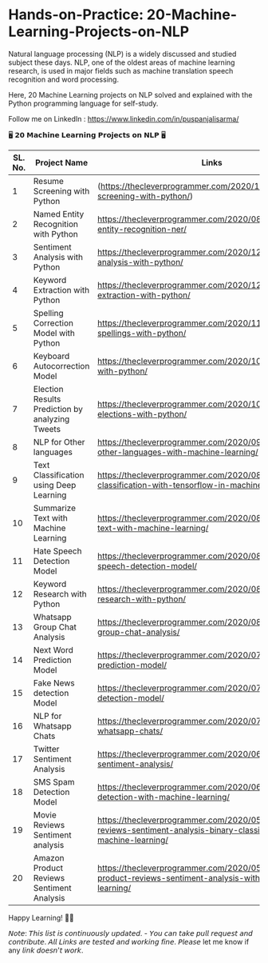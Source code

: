 # Hands-on-Practice: 20-Machine-Learning-Projects-on-NLP

Natural language processing (NLP) is a widely discussed and studied subject these days. NLP, one of the oldest areas of machine learning research, is used in major fields such as machine translation speech recognition and word processing.

Here, 20 Machine Learning projects on NLP solved and explained with the Python programming language for self-study.

Follow me on LinkedIn : https://www.linkedin.com/in/puspanjalisarma/


🖥️ 𝟮𝟬 𝗠𝗮𝗰𝗵𝗶𝗻𝗲 𝗟𝗲𝗮𝗿𝗻𝗶𝗻𝗴 𝗣𝗿𝗼𝗷𝗲𝗰𝘁𝘀 𝗼𝗻 𝗡𝗟𝗣 🖥️

| SL. No. | Project Name                                    | Links                                                                     |
|---------|-------------------------------------------------|-------------------------------------------------------------------------- |
| 1       | Resume Screening with Python                    |(https://thecleverprogrammer.com/2020/12/06/resume-screening-with-python/) |
| 2       | Named Entity Recognition with Python            | https://thecleverprogrammer.com/2020/08/04/named-entity-recognition-ner/  |
| 3       | Sentiment Analysis with Python                  | https://thecleverprogrammer.com/2020/12/07/sentiment-analysis-with-python/|
| 4       | Keyword Extraction with Python                  | https://thecleverprogrammer.com/2020/12/01/keyword-extraction-with-python/                 |
| 5       | Spelling Correction Model with Python           | https://thecleverprogrammer.com/2020/11/30/correct-spellings-with-python/           |
| 6       | Keyboard Autocorrection Model                   | https://thecleverprogrammer.com/2020/10/04/autocorrect-with-python/                  |
| 7       | Election Results Prediction by analyzing Tweets | https://thecleverprogrammer.com/2020/10/01/predict-us-elections-with-python/ |
| 8       | NLP for Other languages                         | https://thecleverprogrammer.com/2020/09/09/nlp-for-other-languages-with-machine-learning/                     |
| 9       | Text Classification using Deep Learning         | https://thecleverprogrammer.com/2020/08/31/text-classification-with-tensorflow-in-machine-learning/        |
| 10      | Summarize Text with Machine Learning            | https://thecleverprogrammer.com/2020/08/24/summarize-text-with-machine-learning/            |
| 11      | Hate Speech Detection Model                     | https://thecleverprogrammer.com/2020/08/19/hate-speech-detection-model/                   |
| 12      | Keyword Research with Python                    | https://thecleverprogrammer.com/2020/08/14/keyword-research-with-python/                    |
| 13      | Whatsapp Group Chat Analysis                    | https://thecleverprogrammer.com/2020/08/06/whatsapp-group-chat-analysis/                    |
| 14      | Next Word Prediction Model                      | https://thecleverprogrammer.com/2020/07/20/next-word-prediction-model/                    |
| 15      | Fake News detection Model                       | https://thecleverprogrammer.com/2020/07/18/fake-news-detection-model/                     |
| 16      | NLP for Whatsapp Chats                          | https://thecleverprogrammer.com/2020/07/16/nlp-for-whatsapp-chats/                        |
| 17      | Twitter Sentiment Analysis                      | https://thecleverprogrammer.com/2020/06/13/twitter-sentiment-analysis/                     |
| 18      | SMS Spam Detection Model                        | https://thecleverprogrammer.com/2020/06/12/sms-spam-detection-with-machine-learning/                     |
| 19      | Movie Reviews Sentiment analysis                | https://thecleverprogrammer.com/2020/05/25/movie-reviews-sentiment-analysis-binary-classification-with-machine-learning/               |
| 20      | Amazon Product Reviews Sentiment Analysis       | https://thecleverprogrammer.com/2020/05/15/amazon-product-reviews-sentiment-analysis-with-machine-learning/      |




Happy Learning! 👩‍💻


𝘕𝘰𝘵𝘦: 𝘛𝘩𝘪𝘴 𝘭𝘪𝘴𝘵 𝘪𝘴 𝘤𝘰𝘯𝘵𝘪𝘯𝘶𝘰𝘶𝘴𝘭𝘺 𝘶𝘱𝘥𝘢𝘵𝘦𝘥. - 𝘠𝘰𝘶 𝘤𝘢𝘯 𝘵𝘢𝘬𝘦 𝘱𝘶𝘭𝘭 𝘳𝘦𝘲𝘶𝘦𝘴𝘵 𝘢𝘯𝘥 𝘤𝘰𝘯𝘵𝘳𝘪𝘣𝘶𝘵𝘦. 𝘈𝘭𝘭 𝘓𝘪𝘯𝘬𝘴 𝘢𝘳𝘦 𝘵𝘦𝘴𝘵𝘦𝘥 𝘢𝘯𝘥 𝘸𝘰𝘳𝘬𝘪𝘯𝘨 𝘧𝘪𝘯𝘦. 𝘗𝘭𝘦𝘢𝘴𝘦 let me know if any 𝘭𝘪𝘯𝘬 𝘥𝘰𝘦𝘴𝘯'𝘵 𝘸𝘰𝘳𝘬.
